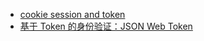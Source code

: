 + [cookie session and token](https://www.cnblogs.com/moyand/p/9047978.html)
+ [基于 Token 的身份验证：JSON Web Token](https://ninghao.net/blog/2834)
